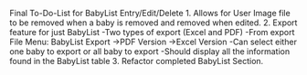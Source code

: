 Final To-Do-List for BabyList Entry/Edit/Delete
    1. Allows for User Image file to be removed when a baby is removed and removed when edited. 
    2. Export feature for just BabyList
          -Two types of export (Excel and PDF)
          -From export File Menu:
                BabyList Export ->PDF Version
                                ->Excel Version
          -Can select either one baby to export or all baby to export
          -Should display all the information found in the BabyList table 
    3. Refactor completed BabyList Section.
